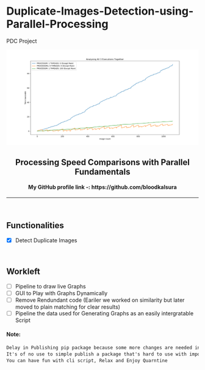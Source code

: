 # Duplicate-Images-Detection-using-Parallel-Processing
PDC Project

<p align="center">
	<img src="https://github.com/1UC1F3R616/Duplicate-Images-Detection-using-Parallel-Processing/blob/master/Graphs/Analysing%20All%203%20Together.png" />
	<h2 align="center"> Processing Speed Comparisons with Parallel Fundamentals </h2>
</p>

<h4 align="center">My GitHub profile link -: https://github.com/bloodkalsura</h4>

---
<br>

## Functionalities

- [x] Detect Duplicate Images

<br>


## Workleft

- [ ] Pipeline to draw live Graphs
- [ ] GUI to Play with Graphs Dynamically
- [ ] Remove Rendundant code (Eariler we worked on similarity but later moved to plain matching for clear results)
- [ ] Pipeline the data used for Generating Graphs as an easily intergratable Script

#### Note:
```txt
Delay in Publishing pip package because some more changes are needed in the style of running the script using multiprocessing,
It's of no use to simple publish a package that's hard to use with imports.
You can have fun with cli script, Relax and Enjoy Quarntine
```
